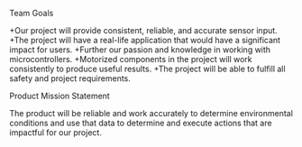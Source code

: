 
Team Goals

+Our project will provide consistent, reliable, and accurate sensor input.
+The project will have a real-life application that would have a significant impact for users.
+Further our passion and knowledge in working with microcontrollers.
+Motorized components in the project will work consistently to produce useful results.
+The project will be able to fulfill all safety and project requirements.

Product Mission Statement

The product will be reliable and work accurately to determine environmental conditions and use that data to determine and execute actions that are impactful for our project.
